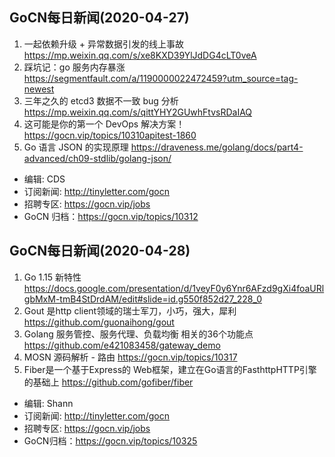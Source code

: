 ## GoCN每日新闻(2020-04-27)

1. 一起依赖升级 + 异常数据引发的线上事故 https://mp.weixin.qq.com/s/xe8KXD39YlJdDG4cLT0veA
2. 踩坑记：go 服务内存暴涨 https://segmentfault.com/a/1190000022472459?utm_source=tag-newest
3. 三年之久的 etcd3 数据不一致 bug 分析 https://mp.weixin.qq.com/s/qittYHY2GUwhFtvsRDaIAQ
4. 这可能是你的第一个 DevOps 解决方案！ https://gocn.vip/topics/10310apitest-1860
5. Go 语言 JSON 的实现原理 https://draveness.me/golang/docs/part4-advanced/ch09-stdlib/golang-json/

- 编辑: CDS
- 订阅新闻: http://tinyletter.com/gocn
- 招聘专区: https://gocn.vip/jobs
- GoCN 归档：https://gocn.vip/topics/10312

## GoCN每日新闻(2020-04-28)

1. Go 1.15 新特性  https://docs.google.com/presentation/d/1veyF0y6Ynr6AFzd9gXi4foaURlgbMxM-tmB4StDrdAM/edit#slide=id.g550f852d27_228_0
2. Gout 是http client领域的瑞士军刀，小巧，强大，犀利  https://github.com/guonaihong/gout
3. Golang 服务管控、服务代理、负载均衡 相关的36个功能点  https://github.com/e421083458/gateway_demo
4. MOSN 源码解析 - 路由  https://gocn.vip/topics/10317
5. Fiber是一个基于Express的 Web框架，建立在Go语言的FasthttpHTTP引擎的基础上 https://github.com/gofiber/fiber

- 编辑: Shann
- 订阅新闻: http://tinyletter.com/gocn
- 招聘专区: https://gocn.vip/jobs
- GoCN归档：https://gocn.vip/topics/10325
